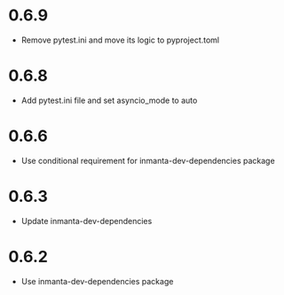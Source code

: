 # 0.6.9
- Remove pytest.ini and move its logic to pyproject.toml
# 0.6.8
- Add pytest.ini file and set asyncio_mode to auto
# 0.6.6
- Use conditional requirement for inmanta-dev-dependencies package
# 0.6.3
- Update inmanta-dev-dependencies
# 0.6.2
- Use inmanta-dev-dependencies package
